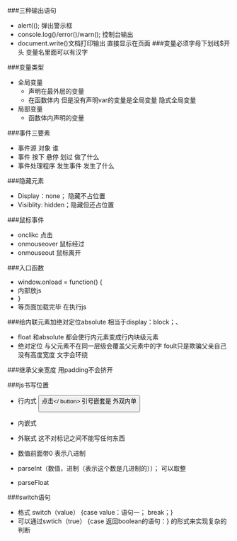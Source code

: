 ###三种输出语句
* alert((); 弹出警示框
* console.log()/error()/warn();  控制台输出 
* document.write()文档打印输出 直接显示在页面
###变量必须字母下划线$开头 变量名里面可以有汉字

###变量类型
* 全局变量
	* 声明在最外层的变量 
	* 在函数体内 但是没有声明var的变量是全局变量  隐式全局变量
* 局部变量
	* 函数体内声明的变量

###事件三要素
* 事件源  对象 谁
* 事件 按下 悬停 划过 做了什么
* 事件处理程序 发生事件  发生了什么 

###隐藏元素
* Display：none； 隐藏不占位置
* Visiblity: hidden；隐藏但还占位置

###鼠标事件
* onclikc 点击
* onmouseover 鼠标经过
* onmouseout 鼠标离开

###入口函数
* window.onload = function() {
*  内部放js
* }
* 等页面加载完毕 在执行js

###给内联元素加绝对定位absolute 相当于display：block；、
* float 和absolute 都会使行内元素变成行内块级元素 
* 绝对定位 与父元素不在同一层级会覆盖父元素中的字  foult只是欺骗父亲自己没有高度宽度 文字会环绕

###继承父亲宽度 用padding不会挤开

###js书写位置
* 行内式 <button onclick="alert('你好')">点击</ button>  引号嵌套是 外双内单
* 内嵌式 
* 外联式 <script src="my.jd" type="text/javascript"> </script> 这不对标记之间不能写任何东西
* 数值前面带0 表示八进制

* parseInt（数值，进制（表示这个数是几进制的））； 可以取整
* parseFloat

###switch语句
* 格式 switch（value） {case value：语句一； break；}
* 可以通过swtich（true） {case 返回boolean的语句：} 的形式来实现复杂的判断